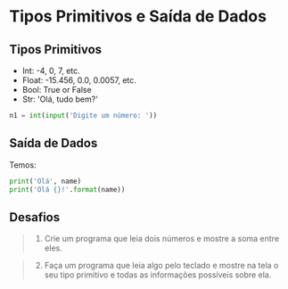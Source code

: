 # Tipos Primitivos e Saída de Dados

## Tipos Primitivos

- Int: -4, 0, 7, etc.
- Float: -15.456, 0.0, 0.0057, etc.
- Bool: True or False
- Str: 'Olá, tudo bem?'

```python
n1 = int(input('Digite um número: '))
```

## Saída de Dados

Temos:

```python
print('Olá', name)
print('Olá {}!'.format(name))
```
## Desafios

>1. Crie um programa que leia dois números e mostre a soma entre eles.

>2. Faça um programa que leia algo pelo teclado e mostre na tela o seu tipo primitivo e todas as informações possíveis sobre ela.
